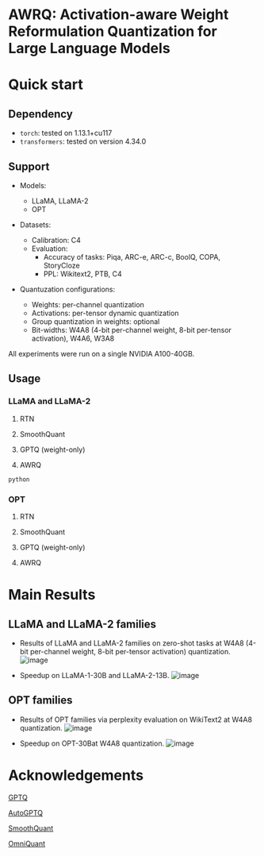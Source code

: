 # AWRQ: Activation-aware Weight Reformulation Quantization for Large Language Models


# Quick start
## Dependency
- `torch`:  tested on 1.13.1+cu117
- `transformers`: tested on version 4.34.0

## Support
- Models:
  - LLaMA, LLaMA-2
  - OPT
 
- Datasets:
  - Calibration: C4
  - Evaluation:
    - Accuracy of tasks: Piqa, ARC-e, ARC-c, BoolQ, COPA, StoryCloze
    - PPL: Wikitext2, PTB, C4
   
- Quantuzation configurations:
  - Weights: per-channel quantization
  - Activations: per-tensor dynamic quantization
  - Group quantization in weights: optional
  - Bit-widths: W4A8 (4-bit per-channel weight, 8-bit per-tensor activation), W4A6, W3A8

All experiments were run on a single NVIDIA A100-40GB.

 ## Usage
 ### LLaMA and LLaMA-2
 1. RTN

 2. SmoothQuant

 3. GPTQ (weight-only)

 4. AWRQ 
```
python 
```

### OPT
 1. RTN

 2. SmoothQuant

 3. GPTQ (weight-only)

 4. AWRQ 


# Main Results
## LLaMA and LLaMA-2 families
- Results of LLaMA and LLaMA-2 families on zero-shot tasks at W4A8 (4-bit per-channel weight, 8-bit per-tensor activation) quantization.
![image](https://github.com/linzhao-ai/AWRQ/assets/17473403/af68cb71-bdd1-4279-a9a8-a63082e2aed8)

- Speedup on LLaMA-1-30B and LLaMA-2-13B.
![image](https://github.com/zl200881/AWRQ/assets/17473403/586ee1ee-047e-48be-a701-bcc19d45bcaf)


## OPT families
- Results of OPT families via perplexity evaluation on WikiText2 at W4A8 quantization.
![image](https://github.com/zl200881/AWRQ/assets/17473403/46287f96-f9f6-4741-9630-8ae9449370c4)

- Speedup on OPT-30Bat W4A8 quantization.
![image](https://github.com/zl200881/AWRQ/assets/17473403/0c14ddfb-90da-461f-89ea-85a14a1df664)

# Acknowledgements
[GPTQ](https://github.com/IST-DASLab/gptq)

[AutoGPTQ](https://github.com/AutoGPTQ/AutoGPTQ)

[SmoothQuant](https://github.com/mit-han-lab/smoothquant)

[OmniQuant](https://github.com/OpenGVLab/OmniQuant?tab=readme-ov-file)
